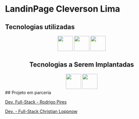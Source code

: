 # LandinPage Cleverson Lima

## Tecnologias utilizadas
<div class="galeria_tech" align="center">
    <img src="https://skillicons.dev/icons?i=html" height="50px">
    <img src="https://skillicons.dev/icons?i=css" height="50px">
    <img src="https://skillicons.dev/icons?i=vscode" height="50"/>

## Tecnologias a Serem Implantadas
<div class="galeria_tech" align="center">
  <img src="https://skillicons.dev/icons?i=javascript" height="50px">
  <img src="https://skillicons.dev/icons?i=mongodb" height="50px"/>

<div class="colaboraca" align="left">
## Projeto em parceria

[Dev. Full-Stack - Rodrigo Pires](https://github.com/recpires)

[Dev. - Full-Stack Christian Loppnow](https://github.com/loppnowcd)
